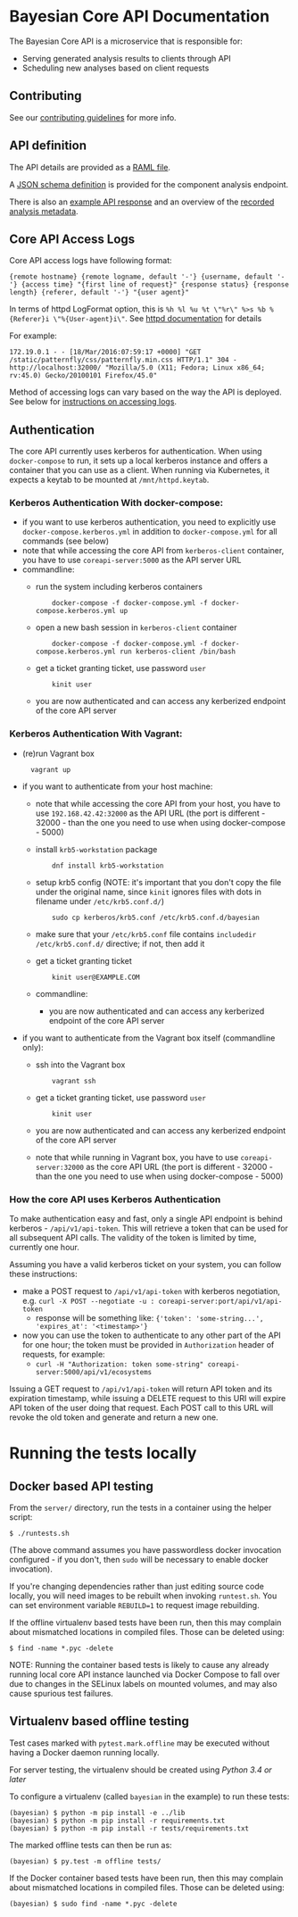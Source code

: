 # Bayesian Core API Documentation

The Bayesian Core API is a microservice that is responsible for:

* Serving generated analysis results to clients through API
* Scheduling new analyses based on client requests

## Contributing

See our [contributing guidelines](https://github.com/fabric8-analytics/common/blob/master/CONTRIBUTING.md) for more info.

## API definition

The API details are provided as a [RAML file](../docs/api/raml/api.raml).

A [JSON schema definition](schemas/generated/component-analysis-v1-0-0.schema.json)
is provided for the component analysis endpoint.

There is also an [example API response](../docs/api/api-response-examples.md) and an
overview of the [recorded analysis metadata](../docs/api/metadata-format.md).

## Core API Access Logs

Core API access logs have following format:

```
{remote hostname} {remote logname, default '-'} {username, default '-'} {access time} "{first line of request}" {response status} {response length} {referer, default '-'} "{user agent}"
```

In terms of httpd LogFormat option, this is `%h %l %u %t \"%r\" %>s %b %{Referer}i \"%{User-agent}i\"`. See [httpd documentation](http://httpd.apache.org/docs/current/mod/mod_log_config.html#formats) for details

For example:

```
172.19.0.1 - - [18/Mar/2016:07:59:17 +0000] "GET /static/patternfly/css/patternfly.min.css HTTP/1.1" 304 - http://localhost:32000/ "Mozilla/5.0 (X11; Fedora; Linux x86_64; rv:45.0) Gecko/20100101 Firefox/45.0"
```

Method of accessing logs can vary based on the way the API is deployed. See below for [instructions on accessing logs](#logs).

## Authentication

The core API currently uses kerberos for authentication. When using `docker-compose` to run, it sets up a local kerberos instance and offers a container that you can use as a client. When running via Kubernetes, it expects a keytab to be mounted at `/mnt/httpd.keytab`.

### Kerberos Authentication With docker-compose:

- if you want to use kerberos authentication, you need to explicitly use `docker-compose.kerberos.yml` in addition to `docker-compose.yml` for all commands (see below)
- note that while accessing the core API from `kerberos-client` container, you have to use `coreapi-server:5000` as the API server URL
- commandline:
  - run the system including kerberos containers

            docker-compose -f docker-compose.yml -f docker-compose.kerberos.yml up

  - open a new bash session in `kerberos-client` container

            docker-compose -f docker-compose.yml -f docker-compose.kerberos.yml run kerberos-client /bin/bash

  - get a ticket granting ticket, use password `user`

            kinit user

  - you are now authenticated and can access any kerberized endpoint of the core API server

### Kerberos Authentication With Vagrant:

- (re)run Vagrant box

        vagrant up

- if you want to authenticate from your host machine:
  - note that while accessing the core API from your host, you have to use `192.168.42.42:32000` as the API URL (the port is different - 32000 - than the one you need to use when using docker-compose - 5000)
  - install `krb5-workstation` package

            dnf install krb5-workstation

  - setup krb5 config (NOTE: it's important that you don't copy the file under the original name, since `kinit` ignores files with dots in filename under `/etc/krb5.conf.d/`)

            sudo cp kerberos/krb5.conf /etc/krb5.conf.d/bayesian

  - make sure that your `/etc/krb5.conf` file contains `includedir /etc/krb5.conf.d/` directive; if not, then add it
  - get a ticket granting ticket

            kinit user@EXAMPLE.COM

  - commandline:
    - you are now authenticated and can access any kerberized endpoint of the core API server

- if you want to authenticate from the Vagrant box itself (commandline only):
  - ssh into the Vagrant box

            vagrant ssh

  - get a ticket granting ticket, use password `user`

            kinit user

  - you are now authenticated and can access any kerberized endpoint of the core API server
  - note that while running in Vagrant box, you have to use `coreapi-server:32000` as the core API URL (the port is different - 32000 - than the one you need to use when using docker-compose - 5000)

### How the core API uses Kerberos Authentication

To make authentication easy and fast, only a single API endpoint is behind kerberos - `/api/v1/api-token`. This will retrieve a token that can be used for all subsequent API calls. The validity of the token is limited by time, currently one hour.

Assuming you have a valid kerberos ticket on your system, you can follow these instructions:
- make a POST request to `/api/v1/api-token` with kerberos negotiation, e.g. `curl -X POST --negotiate -u : coreapi-server:port/api/v1/api-token`
  - response will be something like: `{'token': 'some-string...', 'expires_at': '<timestamp>'}`
- now you can use the token to authenticate to any other part of the API for one hour; the token must be provided in `Authorization` header of requests, for example:
  - `curl -H "Authorization: token some-string" coreapi-server:5000/api/v1/ecosystems`

Issuing a GET request to `/api/v1/api-token` will return API token and its expiration timestamp, while issuing a DELETE request to this URI will expire API token of the user doing that request. Each POST call to this URL will revoke the old token and generate and return a new one.

# Running the tests locally

## Docker based API testing

From the `server/` directory, run the tests in a container using the helper
script:

    $ ./runtests.sh

(The above command assumes you have passwordless docker invocation configured -
if you don't, then `sudo` will be necessary to enable docker invocation).

If you're changing dependencies rather than just editing source code locally,
you will need images to be rebuilt when invoking `runtest.sh`. You
can set environment variable `REBUILD=1` to request image rebuilding.

If the offline virtualenv based tests have been run, then this may complain
about mismatched locations in compiled files. Those can be deleted using:

    $ find -name *.pyc -delete

NOTE: Running the container based tests is likely to cause any already
running local core API instance launched via Docker Compose to fall over due to
changes in the SELinux labels on mounted volumes, and may also cause
spurious test failures.


## Virtualenv based offline testing

Test cases marked with `pytest.mark.offline` may be executed without having a
Docker daemon running locally.

For server testing, the virtualenv should be created using *Python 3.4 or later*

To configure a virtualenv (called `bayesian` in the example) to run these
tests:

    (bayesian) $ python -m pip install -e ../lib
    (bayesian) $ python -m pip install -r requirements.txt
    (bayesian) $ python -m pip install -r tests/requirements.txt

The marked offline tests can then be run as:

    (bayesian) $ py.test -m offline tests/

If the Docker container based tests have been run, then this may complain
about mismatched locations in compiled files. Those can be deleted using:

    (bayesian) $ sudo find -name *.pyc -delete

